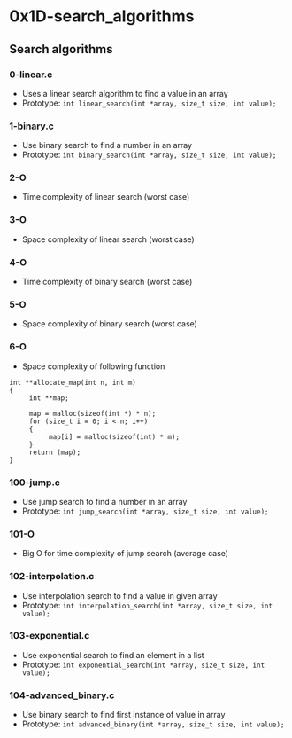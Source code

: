 # 0x1D-search_algorithms

## Search algorithms
### 0-linear.c
* Uses a linear search algorithm to find a value in an array
* Prototype: `int linear_search(int *array, size_t size, int value);`

### 1-binary.c
* Use binary search to find a number in an array
* Prototype: `int binary_search(int *array, size_t size, int value);`

### 2-O
* Time complexity of linear search (worst case)

### 3-O
* Space complexity of linear search (worst case)

### 4-O
* Time complexity of binary search (worst case)

### 5-O
* Space complexity of binary search (worst case)

### 6-O
* Space complexity of following function
```
int **allocate_map(int n, int m)
{
     int **map;

     map = malloc(sizeof(int *) * n);
     for (size_t i = 0; i < n; i++)
     {
          map[i] = malloc(sizeof(int) * m);
     }
     return (map);
}
```

### 100-jump.c
* Use jump search to find a number in an array
* Prototype: `int jump_search(int *array, size_t size, int value);`

### 101-O
* Big O for time complexity of jump search (average case)

### 102-interpolation.c
* Use interpolation search to find a value in given array
* Prototype: `int interpolation_search(int *array, size_t size, int value);`

### 103-exponential.c
* Use exponential search to find an element in a list
* Prototype: `int exponential_search(int *array, size_t size, int value);`

### 104-advanced_binary.c
* Use binary search to find first instance of value in array
* Prototype: `int advanced_binary(int *array, size_t size, int value);`

